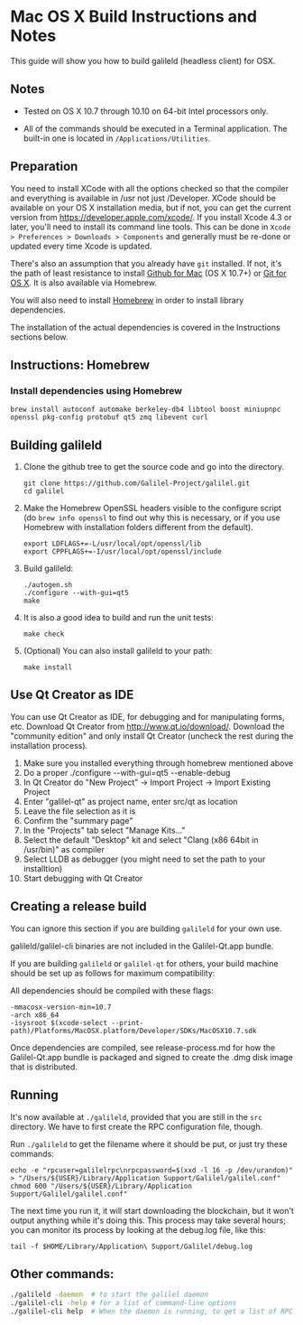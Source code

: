 # Mac OS X Build Instructions and Notes

This guide will show you how to build galileld (headless client) for OSX.

## Notes

* Tested on OS X 10.7 through 10.10 on 64-bit Intel processors only.

* All of the commands should be executed in a Terminal application. The
  built-in one is located in `/Applications/Utilities`.

## Preparation

You need to install XCode with all the options checked so that the compiler and
everything is available in /usr not just /Developer. XCode should be available
on your OS X installation media, but if not, you can get the current version
from https://developer.apple.com/xcode/. If you install Xcode 4.3 or later,
you'll need to install its command line tools. This can be done in `Xcode >
Preferences > Downloads > Components` and generally must be re-done or updated
every time Xcode is updated.

There's also an assumption that you already have `git` installed. If not, it's
the path of least resistance to install [Github for Mac](https://mac.github.com/)
(OS X 10.7+) or [Git for OS X](https://code.google.com/p/git-osx-installer/).
It is also available via Homebrew.

You will also need to install [Homebrew](http://brew.sh) in order to install
library dependencies.

The installation of the actual dependencies is covered in the Instructions
sections below.

## Instructions: Homebrew

### Install dependencies using Homebrew

```
brew install autoconf automake berkeley-db4 libtool boost miniupnpc openssl pkg-config protobuf qt5 zmq libevent curl
```

## Building galileld

1. Clone the github tree to get the source code and go into the directory.

   ```
   git clone https://github.com/Galilel-Project/galilel.git
   cd galilel
   ```

2. Make the Homebrew OpenSSL headers visible to the configure script (do
   `brew info openssl` to find out why this is necessary, or if you use
   Homebrew with installation folders different from the default).

   ```
   export LDFLAGS+=-L/usr/local/opt/openssl/lib
   export CPPFLAGS+=-I/usr/local/opt/openssl/include
   ```

3. Build galileld:

   ```
   ./autogen.sh
   ./configure --with-gui=qt5
   make
   ```

4. It is also a good idea to build and run the unit tests:

   ```
   make check
   ```

5. (Optional) You can also install galileld to your path:

   ```
   make install
   ```

## Use Qt Creator as IDE

You can use Qt Creator as IDE, for debugging and for manipulating forms, etc.
Download Qt Creator from http://www.qt.io/download/. Download the "community
edition" and only install Qt Creator (uncheck the rest during the installation
process).

1. Make sure you installed everything through homebrew mentioned above
2. Do a proper ./configure --with-gui=qt5 --enable-debug
3. In Qt Creator do "New Project" -> Import Project -> Import Existing Project
4. Enter "galilel-qt" as project name, enter src/qt as location
5. Leave the file selection as it is
6. Confirm the "summary page"
7. In the "Projects" tab select "Manage Kits..."
8. Select the default "Desktop" kit and select "Clang (x86 64bit in /usr/bin)" as compiler
9. Select LLDB as debugger (you might need to set the path to your installtion)
10. Start debugging with Qt Creator

## Creating a release build

You can ignore this section if you are building `galileld` for your own use.

galileld/galilel-cli binaries are not included in the Galilel-Qt.app bundle.

If you are building `galileld` or `galilel-qt` for others, your build machine
should be set up as follows for maximum compatibility:

All dependencies should be compiled with these flags:

```
-mmacosx-version-min=10.7
-arch x86_64
-isysroot $(xcode-select --print-path)/Platforms/MacOSX.platform/Developer/SDKs/MacOSX10.7.sdk
```

Once dependencies are compiled, see release-process.md for how the
Galilel-Qt.app bundle is packaged and signed to create the .dmg disk image that
is distributed.

## Running

It's now available at `./galileld`, provided that you are still in the `src`
directory. We have to first create the RPC configuration file, though.

Run `./galileld` to get the filename where it should be put, or just try these
commands:

```
echo -e "rpcuser=galilelrpc\nrpcpassword=$(xxd -l 16 -p /dev/urandom)" > "/Users/${USER}/Library/Application Support/Galilel/galilel.conf"
chmod 600 "/Users/${USER}/Library/Application Support/Galilel/galilel.conf"
```

The next time you run it, it will start downloading the blockchain, but it
won't output anything while it's doing this. This process may take several
hours; you can monitor its process by looking at the debug.log file, like this:

```
tail -f $HOME/Library/Application\ Support/Galilel/debug.log
```

## Other commands:

```bash
./galileld -daemon  # to start the galilel daemon
./galilel-cli -help # for a list of command-line options
./galilel-cli help  # When the daemon is running, to get a list of RPC commands
```
